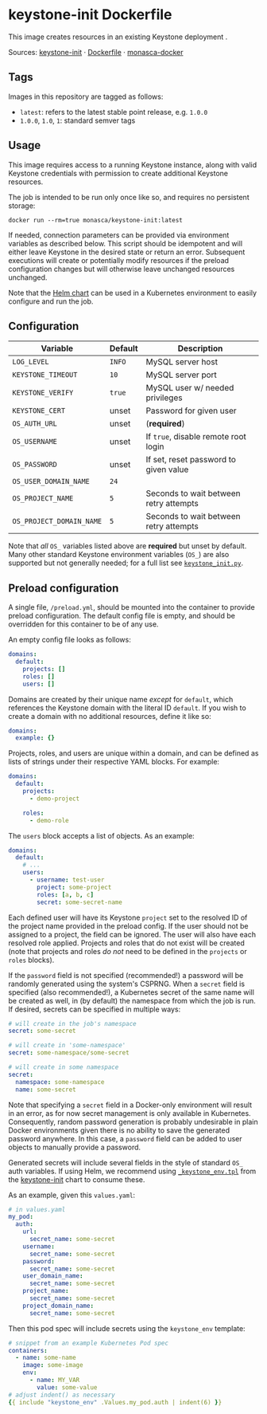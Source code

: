 keystone-init Dockerfile
========================

This image creates resources in an existing Keystone deployment .

Sources: [keystone-init][1] &middot; [Dockerfile][2] &middot; [monasca-docker][3]

Tags
----

Images in this repository are tagged as follows:

 * `latest`: refers to the latest stable point release, e.g. `1.0.0`
 * `1.0.0`, `1.0`, `1`: standard semver tags

Usage
-----

This image requires access to a running Keystone instance, along with valid
Keystone credentials with permission to create additional Keystone resources.

The job is intended to be run only once like so, and requires no persistent
storage:

    docker run --rm=true monasca/keystone-init:latest

If needed, connection parameters can be provided via environment variables as
described below. This script should be idempotent and will either leave Keystone
in the desired state or return an error. Subsequent executions will create or
potentially modify resources if the preload configuration changes but will
otherwise leave unchanged resources unchanged.

Note that the [Helm chart][4] can be used in a Kubernetes environment to easily
configure and run the job.

Configuration
-------------

| Variable           | Default          | Description                     |
|--------------------|------------------|---------------------------------|
| `LOG_LEVEL`        | `INFO` | MySQL server host               |
| `KEYSTONE_TIMEOUT` | `10`   | MySQL server port               |
| `KEYSTONE_VERIFY`  | `true` | MySQL user w/ needed privileges |
| `KEYSTONE_CERT`    | unset  | Password for given user         |
| `OS_AUTH_URL`      | unset  | (**required**)    |
| `OS_USERNAME`      | unset  | If `true`, disable remote root login  |
| `OS_PASSWORD`            | unset | If set, reset password to given value |
| `OS_USER_DOMAIN_NAME`    | `24` |   |
| `OS_PROJECT_NAME`        | `5`  | Seconds to wait between retry attempts |
| `OS_PROJECT_DOMAIN_NAME` | `5`  | Seconds to wait between retry attempts |

Note that *all* `OS_` variables listed above are **required** but unset by
default. Many other standard Keystone environment variables (`OS_`) are also
supported but not generally needed; for a full list see [`keystone_init.py`][5].

Preload configuration
---------------------

A single file, `/preload.yml`, should be mounted into the container to provide
preload configuration. The default config file is empty, and should be
overridden for this container to be of any use.

An empty config file looks as follows:

```yaml
domains:
  default:
    projects: []
    roles: []
    users: []
```

Domains are created by their unique name *except* for `default`, which
references the Keystone domain with the literal ID `default`. If you wish to
create a domain with no additional resources, define it like so:

```yaml
domains:
  example: {}
```

Projects, roles, and users are unique within a domain, and can be defined as
lists of strings under their respective YAML blocks. For example:

```yaml
domains:
  default:
    projects:
      - demo-project

    roles:
      - demo-role
```

The `users` block accepts a list of objects. As an example:

```yaml
domains:
  default:
    # ...
    users:
      - username: test-user
        project: some-project
        roles: [a, b, c]
        secret: some-secret-name
```

Each defined user will have its Keystone `project` set to the resolved ID of
the project name provided in the preload config. If the user should not be
assigned to a project, the field can be ignored. The user will also have each
resolved role applied. Projects and roles that do not exist will be created
(note that projects and roles *do not* need to be defined in the `projects` or
`roles` blocks).

If the `password` field is not specified (recommended!) a password will be
randomly generated using the system's CSPRNG. When a `secret` field is specified
(also recommended!), a Kubernetes secret of the same name will be created as
well, in (by default) the namespace from which the job is run. If desired,
secrets can be specified in multiple ways:

```yaml
# will create in the job's namespace
secret: some-secret  

# will create in 'some-namespace'
secret: some-namespace/some-secret

# will create in some namespace
secret:
  namespace: some-namespace
  name: some-secret
```

Note that specifying a `secret` field in a Docker-only environment will result
in an error, as for now secret management is only available in Kubernetes.
Consequently, random password generation is probably undesirable in plain Docker
environments given there is no ability to save the generated password anywhere.
In this case, a `password` field can be added to user objects to manually
provide a password.

Generated secrets will include several fields in the style of standard `OS_`
auth variables. If using Helm, we recommend using [`_keystone_env.tpl`][6] from
the [keystone-init][4] chart to consume these.

As an example, given this `values.yaml`:
```yaml
# in values.yaml
my_pod:
  auth:
    url:
      secret_name: some-secret
    username:
      secret_name: some-secret
    password:
      secret_name: some-secret
    user_domain_name:
      secret_name: some-secret
    project_name:
      secret_name: some-secret
    project_domain_name:
      secret_name: some-secret
```

Then this pod spec will include secrets using the `keystone_env` template:
```yaml
# snippet from an example Kubernetes Pod spec
containers:
  - name: some-name
    image: some-image
    env:
      - name: MY_VAR
        value: some-value
# adjust indent() as necessary
{{ include "keystone_env" .Values.my_pod.auth | indent(6) }}
```

[1]: https://github.com/hpcloud-mon/monasca-docker/blob/master/mysql-init/
[2]: https://github.com/hpcloud-mon/monasca-docker/blob/master/mysql-init/Dockerfile
[3]: https://github.com/hpcloud-mon/monasca-docker/
[4]: https://github.com/monasca/monasca-helm/tree/master/keystone-init
[5]: https://github.com/monasca/monasca-docker/blob/7a7a6032c29ebba3a33e6af29566fd26243cf3ba/keystone-init/keystone_init.py#L39
[6]: https://github.com/monasca/monasca-helm/blob/master/keystone-init/templates/_keystone_env.tpl
